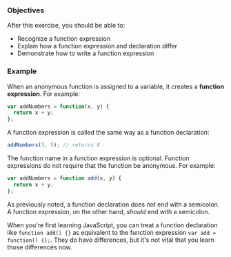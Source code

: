 <!--{ ids:[150], language:'JavaScript', type:'workshop', order: 6, name:'Function Expressions', description:'Function expressions and function declarations are the same, but different' }-->

### Objectives

After this exercise, you should be able to:

- Recognize a function expression
- Explain how a function expression and declaration differ
- Demonstrate how to write a function expression

### Example

When an anonymous function is assigned to a variable, it creates a __function expression__. For example:

```js
var addNumbers = function(x, y) {
  return x + y;
};
```

A function expression is called the same way as a function declaration:

```js
addNumbers(3, 5); // returns 8
```

The function name in a function expression is optional. Function expressions do not require that the function be anonymous. For example:

```js
var addNumbers = function add(x, y) {
  return x + y;
};
```

As previously noted, a function declaration does not end with a semicolon. A function expression, on the other hand, _should_ end with a semicolon.

When you're first learning JavaScript, you can treat a function declaration like `function add() {}` as equivalent to the function expression `var add = function() {};`. They do have differences, but it's not vital that you learn those differences now.

